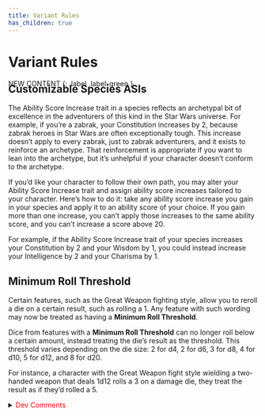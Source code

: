 ```yaml
---
title: Variant Rules
has_children: true
---
```


# Variant Rules

NEW CONTENT
{: .label .label-green }

<div style="margin-top:-40px;"></div>

## Customizable Species ASIs 


The Ability Score Increase trait in a species reflects an archetypal bit of excellence in the adventurers of this kind in the Star Wars universe. For example, if you’re a zabrak, your Constitution increases by 2, because zabrak heroes in Star Wars are often exceptionally tough. This increase doesn’t apply to every zabrak, just to zabrak adventurers, and it exists to reinforce an archetype. That reinforcement is appropriate if you want to lean into the archetype, but it’s unhelpful if your character doesn’t conform to the archetype.

If you’d like your character to follow their own path, you may alter your Ability Score Increase trait and assign ability score increases tailored to your character. Here’s how to do it: take any ability score increase you gain in your species and apply it to an ability score of your choice. If you gain more than one increase, you can’t apply those increases to the same ability score, and you can’t increase a score above 20.

For example, if the Ability Score Increase trait of your species increases your Constitution by 2 and your Wisdom by 1, you could instead increase your Intelligence by 2 and your Charisma by 1.

## Minimum Roll Threshold

Certain features, such as the Great Weapon fighting style, allow you to reroll a die on a certain result, such as rolling a 1.  Any feature with such wording may now be treated as having a **Minimum Roll Threshold**.

Dice from features with a **Minimum Roll Threshold** can no longer roll below a certain amount, instead treating the die’s result as the threshold. This threshold varies depending on the die size: 2 for d4, 2 for d6, 3 for d8, 4 for d10, 5 for d12, and 8 for d20.

For instance, a character with the Great Weapon fight style wielding a two-handed weapon that deals 1d12 rolls a 3 on a damage die, they treat the result as if they’d rolled a 5.

<details>
<summary><font style="color:red">Dev Comments</font></summary>
This rule used to be baseline.  If you enjoyed using the rule, consider implementing this variant rule into your game.
</details>